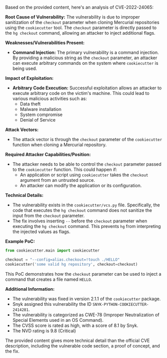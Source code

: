 Based on the provided content, here's an analysis of CVE-2022-24065:

**Root Cause of Vulnerability:**
The vulnerability is due to improper sanitization of the `checkout` parameter when cloning Mercurial repositories using the `cookiecutter` tool. The `checkout` parameter is directly passed to the `hg checkout` command, allowing an attacker to inject additional flags.

**Weaknesses/Vulnerabilities Present:**
- **Command Injection:** The primary vulnerability is a command injection. By providing a malicious string as the `checkout` parameter, an attacker can execute arbitrary commands on the system where `cookiecutter` is being used.

**Impact of Exploitation:**
- **Arbitrary Code Execution:** Successful exploitation allows an attacker to execute arbitrary code on the victim's machine. This could lead to various malicious activities such as:
    - Data theft
    - Malware installation
    - System compromise
    - Denial of Service

**Attack Vectors:**
- The attack vector is through the `checkout` parameter of the `cookiecutter` function when cloning a Mercurial repository.

**Required Attacker Capabilities/Position:**
- The attacker needs to be able to control the `checkout` parameter passed to the `cookiecutter` function. This could happen if:
    - An application or script using `cookiecutter` takes the `checkout` argument from an untrusted source.
    - An attacker can modify the application or its configuration.

**Technical Details:**

- The vulnerability exists in the `cookiecutter/vcs.py` file. Specifically, the code that executes the `hg checkout` command does not sanitize the input from the `checkout` parameter.
- The fix involves inserting `--` before the `checkout` parameter when executing the `hg checkout` command. This prevents `hg` from interpreting the injected values as flags.

**Example PoC:**
```python
from cookiecutter.main import cookiecutter

checkout = "--config=alias.checkout=!touch ./HELLO"
cookiecutter('some valid hg repository', checkout=checkout)
```
This PoC demonstrates how the `checkout` parameter can be used to inject a command that creates a file named `HELLO`.

**Additional Information:**

- The vulnerability was fixed in version 2.1.1 of the `cookiecutter` package.
- Snyk assigned this vulnerability the ID `SNYK-PYTHON-COOKIECUTTER-2414281`.
- The vulnerability is categorized as CWE-78 (Improper Neutralization of Special Elements used in an OS Command).
- The CVSS score is rated as high, with a score of 8.1 by Snyk.
- The NVD rating is 9.8 (Critical)

The provided content gives more technical detail than the official CVE description, including the vulnerable code section, a proof of concept, and the fix.